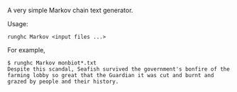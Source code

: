A very simple Markov chain text generator.

Usage:

    runghc Markov <input files ...>

For example,

    $ runghc Markov monbiot*.txt
    Despite this scandal, Seafish survived the government's bonfire of the farming lobby so great that the Guardian it was cut and burnt and grazed by people and their history.
